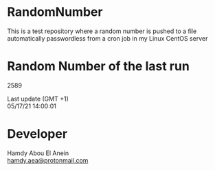 # RandomNumber    
This is a test repository where a random number is pushed to a file automatically passwordless from a cron job in my Linux CentOS server    
# Random Number of the last run   
2589
      
Last update (GMT +1)    
05/17/21 14:00:01
# Developer    
Hamdy Abou El Anein   
hamdy.aea@protonmail.com
